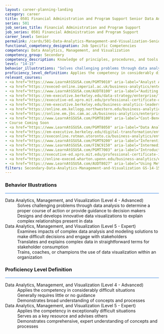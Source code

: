 ```yaml
---
layout: career-planning-landing
category: career
title: 0501 Financial Administration and Program Support Senior Data Analytics, Management, and Visualization
series: 501
job_series_title: Financial Administration and Program Support
job_series: 0501 Financial Administration and Program Support
career_level: Senior
permalink: /cards/501-Data-Analytics-Management-and-Visualization-Senior
functional_competency_designation: Job Specific Competencies
competency: Data Analytics, Management, and Visualization
competency_group: Secondary
competency_description: Knowledge of principles, procedures, and tools used to manage and analyze data in order to make conclusions about that information; identifies trends and metrics from large data sets; presents data in a visually clear way to enable decision makers to identify patterns and grasp difficult concepts.
level: "14-15"
behavior_illustrations: "Solves challenging problems through data analysis to determine a proper course of action or provide guidance to decision makers ? Designs and develops innovative data visualizations to explain complex relationships present in data ? ? Examines impacts of complex data analysis and modeling solutions to make difficult decisions and engage with stakeholders ? Translates and explains complex data in straightforward terms for stakeholder consumption ? Trains, coaches, or champions the use of data visualization within an organization"
proficiency_level_definition: Applies the competency in considerably difficult situations ? Generally requires little or no guidance ? Demonstrates broad understanding of concepts and processes ? Applies the competency in exceptionally difficult situations ? Serves as a key resource and advises others ? Demonstrates comprehensive, expert understanding of concepts and processes
relevant_courses: 
- <a href="https://www.LearnAtGSUSA.com/PGMT9010" aria-label="Analyst Applications (PGMT9010) - https://www.LearnAtGSUSA.com/PGMT9010">Analyst Applications (PGMT9010)</a>, GSU
- <a href="https://execed-online.imperial.ac.uk/business-analytics/enterprise/?b2c_form=true&utm_campaign=gsa&utm_source=b2b" aria-label="Applied Business Analytics&#58; Decision-Making with Data- (with MIT Sloan Executive Education) - https://execed-online.imperial.ac.uk/business-analytics/enterprise/?b2c_form=true&utm_campaign=gsa&utm_source=b2b">Applied Business Analytics&#58; Decision-Making with Data- (with MIT Sloan Executive Education)</a>, Emeritus
- <a href="https://www.LearnAtGSUSA.com/AUDT8100" aria-label="Auditing with Data Analytics (AUDT8100) - https://www.LearnAtGSUSA.com/AUDT8100">Auditing with Data Analytics (AUDT8100)</a>, GSU
- <a href="https://em-executive.berkeley.edu/data-strategy/enterprise/?b2c_form=true&utm_campaign=gsa&utm_source=b2b" aria-label="Business Analytics for Leaders - From Data to Decisions (with UC Berkeley Executive Education) - https://em-executive.berkeley.edu/data-strategy/enterprise/?b2c_form=true&utm_campaign=gsa&utm_source=b2b">Business Analytics for Leaders - From Data to Decisions (with UC Berkeley Executive Education)</a>, Emeritus
- <a href="https://executive-ed.xpro.mit.edu/professional-certificate-data-engineering/enterprise/?b2c_form=true&utm_campaign=gsa&utm_source=b2b" aria-label="Business Analytics&#58; Data-driven Decision Making (with Rotman School of Management at the University of Toronto) - https://executive-ed.xpro.mit.edu/professional-certificate-data-engineering/enterprise/?b2c_form=true&utm_campaign=gsa&utm_source=b2b">Business Analytics&#58; Data-driven Decision Making (with Rotman School of Management at the University of Toronto)</a>, Emeritus
- <a href="https://em-executive.berkeley.edu/business-analytics-leaders/enterprise/?b2c_form=true&utm_campaign=gsa&utm_source=b2b" aria-label="Business Analytics&#58; Decision Making with Data (with Northwestern University Kellogg School of Management Executive Education) - https://em-executive.berkeley.edu/business-analytics-leaders/enterprise/?b2c_form=true&utm_campaign=gsa&utm_source=b2b">Business Analytics&#58; Decision Making with Data (with Northwestern University Kellogg School of Management Executive Education)</a>, Emeritus
- <a href="https://online.em.kellogg.northwestern.edu/business-analytics/enterprise/?b2c_form=true&utm_campaign=gsa&utm_source=b2b" aria-label="Business Analytics&#58; Decision-Making Using Data (with Cambridge Judge Business School) - https://online.em.kellogg.northwestern.edu/business-analytics/enterprise/?b2c_form=true&utm_campaign=gsa&utm_source=b2b">Business Analytics&#58; Decision-Making Using Data (with Cambridge Judge Business School)</a>, Emeritus
- <a href="https://online.em.jbs.cam.ac.uk/business-analytics/enterprise/?b2c_form=true&utm_campaign=gsa&utm_source=b2b" aria-label="Business Analytics&#58; From Data to Insights (with Wharton Executive Education) - https://online.em.jbs.cam.ac.uk/business-analytics/enterprise/?b2c_form=true&utm_campaign=gsa&utm_source=b2b">Business Analytics&#58; From Data to Insights (with Wharton Executive Education)</a>, Emeritus
- <a href="https://www.LearnAtGSUSA.com/PGMT8100" aria-label="Cost-Benefit Analysis Workshop (PGMT8100) - https://www.LearnAtGSUSA.com/PGMT8100">Cost-Benefit Analysis Workshop (PGMT8100)</a>, GSU
- Course Coming Soon
- <a href="https://www.LearnAtGSUSA.com/PGMT8050" aria-label="Data Analysis and Storytelling (PGMT8050) - https://www.LearnAtGSUSA.com/PGMT8050">Data Analysis and Storytelling (PGMT8050)</a>, GSU
- <a href="https://em-executive.berkeley.edu/digital-transformation/enterprise/?b2c_form=true&utm_campaign=gsa&utm_source=b2b" aria-label="Data Strategy&#58; Leveraging Data as a Competitive Advantage (with UC Berkeley Executive Education) - https://em-executive.berkeley.edu/digital-transformation/enterprise/?b2c_form=true&utm_campaign=gsa&utm_source=b2b">Data Strategy&#58; Leveraging Data as a Competitive Advantage (with UC Berkeley Executive Education)</a>, Emeritus
- <a href="https://execonline.rotman.utoronto.ca/business-analytics/enterprise/?b2c_form=true&utm_campaign=gsa&utm_source=b2b" aria-label="Imperial Business Analytics&#58; From Data to Decisions (with Imperial College Business School of Education) - https://execonline.rotman.utoronto.ca/business-analytics/enterprise/?b2c_form=true&utm_campaign=gsa&utm_source=b2b">Imperial Business Analytics&#58; From Data to Decisions (with Imperial College Business School of Education)</a>, Emeritus
- <a href="https://www.LearnAtGSUSA.com/PGMT9200" aria-label="Inferential Statistics for Data Analysis (PGMT9200) - https://www.LearnAtGSUSA.com/PGMT9200">Inferential Statistics for Data Analysis (PGMT9200)</a>, GSU
- <a href="https://www.LearnAtGSUSA.com/FINC9150" aria-label="Intermediate Decision Support Analytics (FINC9150) - https://www.LearnAtGSUSA.com/FINC9150">Intermediate Decision Support Analytics (FINC9150)</a>, GSU
- <a href="https://www.LearnAtGSUSA.com/PGMT7003" aria-label="Introduction to Program Evaluation (PGMT7003) - https://www.LearnAtGSUSA.com/PGMT7003">Introduction to Program Evaluation (PGMT7003)</a>, GSU
- <a href="https://executive-ed.xpro.mit.edu/professional-certificate-in-data-science-and-analytics/enterprise/?b2c_form=true&utm_campaign=gsa&utm_source=b2b" aria-label="Professional Certificate in Data Engineering (with MIT xPRO) - https://executive-ed.xpro.mit.edu/professional-certificate-in-data-science-and-analytics/enterprise/?b2c_form=true&utm_campaign=gsa&utm_source=b2b">Professional Certificate in Data Engineering (with MIT xPRO)</a>, Emeritus
- <a href="https://online-execed.wharton.upenn.edu/business-analytics/enterprise/?b2c_form=true&utm_campaign=gsa&utm_source=b2b" aria-label="Professional Certificate in Data Science and Analytics (with MIT xPRO) - https://online-execed.wharton.upenn.edu/business-analytics/enterprise/?b2c_form=true&utm_campaign=gsa&utm_source=b2b">Professional Certificate in Data Science and Analytics (with MIT xPRO)</a>, Emeritus
- <a href="https://www.LearnAtGSUSA.com/AUDT8027" aria-label="Using Metrics to Assess Performance (AUDT8027) - https://www.LearnAtGSUSA.com/AUDT8027">Using Metrics to Assess Performance (AUDT8027)</a>, GSU
filters: Secondary-Data-Analytics-Management-and-Visualization GS-14-15 series-0501
---
```


<div class="desktop:grid-col-6 margin-y-3">
  <div class="border-top-2 bg-white padding-3 shadow-5 height-full members-hover border-1px button-border border-top-blue radius-lg card-text-color">
    <h3>Behavior Illustrations</h3>
    <hr style="background-color: #1b74e0 !important;"/>
    <dl class="text-base card-content-color"><dt>Data Analytics, Management, and Visualization (Level 4 - Advanced)</dt><dd>Solves challenging problems through data analysis to determine a proper course of action or provide guidance to decision makers </dd><dd> Designs and develops innovative data visualizations to explain complex relationships present in data </dd><dt>Data Analytics, Management, and Visualization (Level 5 - Expert)</dt><dd>Examines impacts of complex data analysis and modeling solutions to make difficult decisions and engage with stakeholders </dd><dd> Translates and explains complex data in straightforward terms for stakeholder consumption </dd><dd> Trains, coaches, or champions the use of data visualization within an organization</dd></dl>
  </div>
</div>
<div class="desktop:grid-col-6 margin-y-3">
  <div class="border-top-2 bg-white padding-3 shadow-5 height-full members-hover border-1px button-border border-top-blue radius-lg card-text-color">
    <h3>Proficiency Level Definition</h3>
     <hr style="background-color: #1b74e0 !important;"/>
    <dl class="text-base card-content-color"><dt>Data Analytics, Management, and Visualization (Level 4 - Advanced)</dt><dd>Applies the competency in considerably difficult situations </dd><dd> Generally requires little or no guidance </dd><dd> Demonstrates broad understanding of concepts and processes</dd><dt>Data Analytics, Management, and Visualization (Level 5 - Expert)</dt><dd>Applies the competency in exceptionally difficult situations </dd><dd> Serves as a key resource and advises others </dd><dd> Demonstrates comprehensive, expert understanding of concepts and processes</dd></dl>
  </div>
</div>